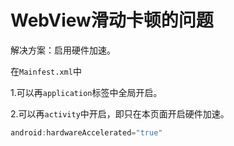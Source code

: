 # WebView滑动卡顿的问题

解决方案：启用硬件加速。

在`Mainfest.xml`中

1.可以再`application`标签中全局开启。

2.可以再`activity`中开启，即只在本页面开启硬件加速。

~~~~java
android:hardwareAccelerated="true"
~~~~

